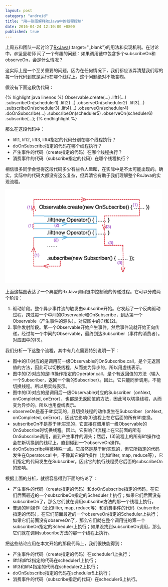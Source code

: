 ```yaml
---
layout: post
category: "android"
title: "用一张图解释RxJava中的线程控制"
date: 2016-04-24 12:10:00 +0800
published: true
---
```


上周五和团队一起讨论了[RxJava](https://github.com/ReactiveX/RxJava){:target="_blank"}的用法和实现机制。在讨论中，@坚坚老师 问了一个有趣的问题：如果调用链中包含多个subscribeOn和observeOn，会是什么情况？

<!--more-->

这实际上是一个至关重要的问题，因为在任何情况下，我们都应该弄清楚我们写的每一行代码到底是运行在哪个线程上。这个问题绝对不能含糊。

假设有下面这段伪代码：

{% highlight java linenos %}
Observable.create(...)
	.lift1(...)
	.subscribeOn(scheduler1)
	.lift2(...)
	.observeOn(scheduler2)
	.lift3(...)
	.subscribeOn(scheduler3)
	.lift4(...)
	.observeOn(scheduler4)
	.doOnSubscribe(...)
	.subscribeOn(scheduler5)
	.observeOn(scheduler6)
	.subscribe(...);
{% endhighlight %}

那么在这段代码中：

* lift1, lift2, lift3, lift4指定的代码分别在哪个线程执行？
* doOnSubscribe指定的代码在哪个线程执行？
* 产生事件的代码（create指定的代码）在哪个线程执行？
* 消费事件的代码（subscribe指定的代码）在哪个线程执行？

相信很多同学会觉得这段代码多少有些令人晕眩，在实际中是不太可能出现的。确实，实际中的代码大都没有这么复杂，但弄清它有助于我们理解整个RxJava的实现流程。

[<img src="/assets/photos_rxjava/rxjava_flow.png" style="width:500px" alt="RxJava流程图" />](/assets/photos_rxjava/rxjava_flow.png)

上面这幅图表达了一个典型的RxJava调用链中控制流的传递过程。它可以分成两个阶段：

1. 驱动阶段。整个异步事件流的触发由subscribe开始。它发起了一个反向驱动过程，跨过每一个中间的Observable和OnSubscribe，到达第一个Observable（产生事件的源头）。对应图中的(1)和(2)。
2. 事件发射阶段。第一个Observable开始产生事件，然后事件流就开始正向传递，经过每一个中间的Observable，最终到达Subscriber（事件的消费者）。对应图中的(3)。

我们分析一下这整个流程，其中有几点需要特别说明一下：

* 图中的(1)对应的是调用前一级Observable的OnSubscribe.call，是个无返回值的方法，因此可以切换线程，从而变为异步的。所以用虚线表示。
* 图中的(2)对应的是lift操作指定的Operator.call，是个有返回值的方法（输入一个Subscriber，返回一个新的Subscriber）。因此，它只能同步调用，不能切换线程。所以用实线表示。
* 图中的(3)对应的是调用后一级Observable对应的Subscriber（onNext, onCompleted, onError），也都是无返回值的方法，因此可以切换线程，从而变为异步的。所以也用虚线表示。
* observeOn是基于lift实现的，且切换线程的动作发生在Subscriber（onNext, onCompleted, onError），因此它影响(3)流程上在它后面的所有lift变换。
* subscribeOn不是基于lift实现的，它直接在调用前一级Observable的OnSubscribe时切换线程。因此，它影响(1)流程上在它前面的所有OnSubscribe调用，直到产生事件的源头；然后，(3)流程上的所有lift操作也会在新切换到的线程上，直到碰到一个observeOn操作。
* doOnSubscribe稍微特殊一点。它虽然是基于lift实现的，但它所指定的代码发生在Operator.call中，不像其它的lift操作（比如filter, map, reduce等），它们指定的代码发生在Subscriber。因此它的执行线程受它后面的subscribeOn的影响。

根据上面的分析，就很容易得到下面的结论了：

* 产生事件的代码（create指定的代码）和doOnSubscribe指定的代码，在它们后面最近的一个subscribeOn指定的Scheduler上执行；如果它们后面没有subscribeOn了，那么它们就在调用subscribe方法的那一个线程上执行。
* 普通的lift操作（比如filter, map, reduce等）和消费事件的代码（subscribe指定的代码），在它们前面最近的一个observeOn指定的Scheduler上执行；如果它们前面没有observeOn了，那么它们就在整个调用链的第一个subscribeOn指定的Scheduler上执行；如果没找到subscribeOn调用，那么它们就在调用subscribe方法的那一个线程上执行。

把这些结论应用在本文开始的那段代码上，我们很快能得到：

* 产生事件的代码（create指定的代码）在scheduler1上执行；
* lift1和lift2指定的代码在scheduler1上执行；
* lift3和lift4指定的代码在scheduler2上执行；
* doOnSubscribe指定的代码在scheduler5上执行；
* 消费事件的代码（subscribe指定的代码）在scheduler6上执行。
